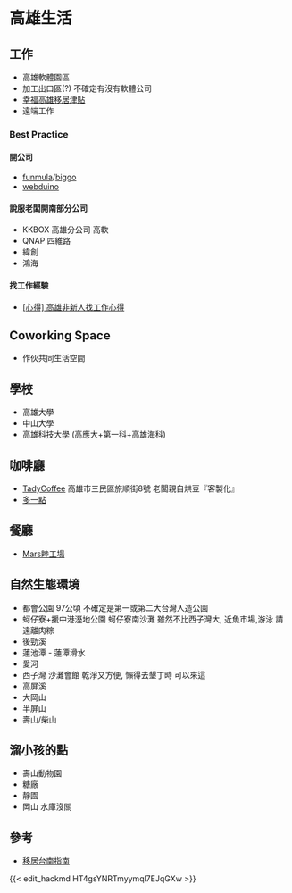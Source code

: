 # 高雄生活

## 工作
- 高雄軟體園區
- 加工出口區(?) 不確定有沒有軟體公司
- [幸福高雄移居津貼](http://labor.kcg.gov.tw/LaborBenefit/Welfare/welfare02.htm)
- 遠端工作

### Best Practice

#### 開公司
 - [funmula](http://funmula.com/)/[biggo](http://biggo.com.tw)
 - [webduino](https://webduino.io/)

#### 說服老闆開南部分公司
 - KKBOX 高雄分公司 高軟
 - QNAP 四維路
 - 緯創
 - 鴻海

#### 找工作經驗
 - [[心得] 高雄非新人找工作心得](
https://moptt.tw/p/Soft_Job.M.1529562011.A.0AA)

## Coworking Space
- 作伙共同生活空間

## 學校
- 高雄大學
- 中山大學
- 高雄科技大學 (高應大+第一科+高雄海科)

## 咖啡廳
- [TadyCoffee](https://www.facebook.com/search/top/?q=tady%20coffee%20%E6%B3%B0%E8%BF%AA%E7%B2%BE%E5%93%81%E5%92%96%E5%95%A1) 高雄市三民區旅順街8號 老闆親自烘豆『客製化』
- [多一點](https://www.google.com.tw/search?q=%E5%A4%9A%E3%84%A7%E9%BB%9E%E5%92%96%E5%95%A1&oq=%E5%A4%9A%E3%84%A7&aqs=chrome.2.69i57j0l5.10945j0j8&sourceid=chrome&ie=UTF-8)

## 餐廳
- [Mars睦工場](https://rainieis.tw/mars-cube/)

## 自然生態環境
- 都會公園 97公頃 不確定是第一或第二大台灣人造公園
- 蚵仔寮+援中港溼地公園 蚵仔寮南沙灘 雖然不比西子灣大, 近魚市場,游泳 請遠離肉粽 
- 後勁溪
- 蓮池潭 - 蓮潭滑水
- 愛河
- 西子灣 沙灘會館 乾淨又方便, 懶得去墾丁時 可以來這
- 高屏溪
- 大岡山
- 半屏山
- 壽山/柴山

## 溜小孩的點
- 壽山動物園
- 糖廠
- 靜園
- 岡山 水庫沒關

## 參考

- [移居台南指南](https://g0v.hackpad.tw/ep/pad/static/Dq4fzKb2aPq)

{{< edit_hackmd HT4gsYNRTmyymql7EJqGXw >}}
